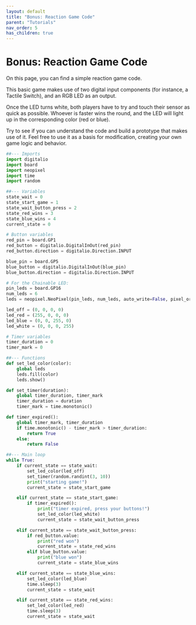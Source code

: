 ```yaml
---
layout: default
title: "Bonus: Reaction Game Code"
parent: "Tutorials"
nav_order: 5
has_children: true
---
```



# Bonus: Reaction Game Code

On this page, you can find a simple reaction game code. 

This basic game makes use of two digital input components (for instance, a Tactile Switch), and an RGB LED as an output.

Once the LED turns white, both players have to try and touch their sensor as quick as possible. Whoever is faster wins the round, and the LED will  light up in the corresponding color (red or blue).

Try to see if you can understand the code and build a prototype that makes use of it. Feel free to use it as a basis for modification, creating your own game logic and behavior.

```python
##--- Imports
import digitalio
import board
import neopixel
import time
import random

##--- Variables
state_wait = 0
state_start_game = 1
state_wait_button_press = 2
state_red_wins = 3
state_blue_wins = 4
current_state = 0

# Button variables
red_pin = board.GP1
red_button = digitalio.DigitalInOut(red_pin)
red_button.direction = digitalio.Direction.INPUT

blue_pin = board.GP5
blue_button = digitalio.DigitalInOut(blue_pin)
blue_button.direction = digitalio.Direction.INPUT

# For the Chainable LED:
pin_leds = board.GP16
num_leds = 6
leds = neopixel.NeoPixel(pin_leds, num_leds, auto_write=False, pixel_order=neopixel.GRB)

led_off = (0, 0, 0, 0)
led_red = (255, 0, 0, 0)
led_blue = (0, 0, 255, 0)
led_white = (0, 0, 0, 255)

# Timer variables
timer_duration = 0
timer_mark = 0

##--- Functions
def set_led_color(color):
    global leds
    leds.fill(color)
    leds.show()

def set_timer(duration):
    global timer_duration, timer_mark
    timer_duration = duration
    timer_mark = time.monotonic()

def timer_expired():
    global timer_mark, timer_duration
    if time.monotonic() - timer_mark > timer_duration:
        return True
    else:
        return False

##--- Main loop
while True:
    if current_state == state_wait:
        set_led_color(led_off)
        set_timer(random.randint(3, 10))
        print("starting game!")
        current_state = state_start_game

    elif current_state == state_start_game:
        if timer_expired():
            print("timer expired, press your buttons!")
            set_led_color(led_white)
            current_state = state_wait_button_press

    elif current_state == state_wait_button_press:
        if red_button.value:
            print("red won")
            current_state = state_red_wins
        elif blue_button.value:
            print("blue won")
            current_state = state_blue_wins

    elif current_state == state_blue_wins:
        set_led_color(led_blue)
        time.sleep(3)
        current_state = state_wait

    elif current_state == state_red_wins:
        set_led_color(led_red)
        time.sleep(3)
        current_state = state_wait
```

